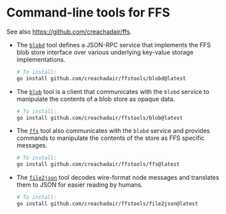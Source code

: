 # Command-line tools for FFS

See also https://github.com/creachadair/ffs.

- The [`blobd`](https://github.com/creachadair/ffstools/tree/main/blobd)
  tool defines a JSON-RPC service that implements the FFS blob store interface
  over various underlying key-value storage implementations.

  ```sh
  # To install:
  go install github.com/creachadair/ffstools/blobd@latest
  ```

- The [`blob`](https://github.com/creachadair/ffstools/tree/main/blob) tool
  is a client that communicates with the `blobd` service to manipulate the
  contents of a blob store as opaque data.

  ```sh
  # To install:
  go install github.com/creachadair/ffstools/blob@latest
  ```

- The [`ffs`](https://github.com/creachadair/ffstools/tree/main/ffs) tool
  also communicates with the `blobd` service and provides commands to
  manipulate the contents of the store as FFS specific messages.

  ```sh
  # To install:
  go install github.com/creachadair/ffstools/ffs@latest
  ```

- The [`file2json`](https://github.com/creachadair/ffstools/tree/main/file2json)
  tool decodes wire-format node messages and translates them to JSON for easier
  reading by humans.

  ```sh
  # To install:
  go install github.com/creachadair/ffstools/file2json@latest
  ```
